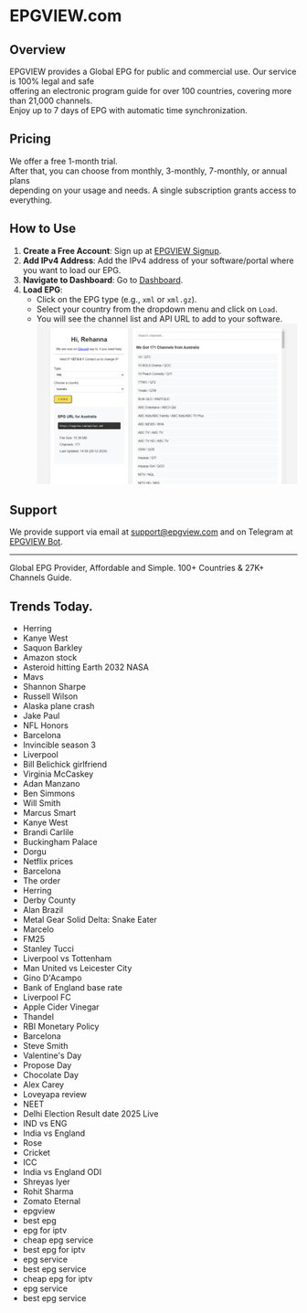 # EPGVIEW.com



## Overview
EPGVIEW provides a Global EPG for public and commercial use. Our service is 100% legal and safe\
offering an electronic program guide for over 100 countries, covering more than 21,000 channels.\
Enjoy up to 7 days of EPG with automatic time synchronization.

## Pricing
We offer a free 1-month trial. \
After that, you can choose from monthly, 3-monthly, 7-monthly, or annual plans \
depending on your usage and needs. A single subscription grants access to everything.

## How to Use
1. **Create a Free Account**: Sign up at [EPGVIEW Signup](https://epgview.com/signup.php).
2. **Add IPv4 Address**: Add the IPv4 address of your software/portal where you want to load our EPG.
3. **Navigate to Dashboard**: Go to [Dashboard](https://epgview.com/dashboard.php).
4. **Load EPG**:
   - Click on the EPG type (e.g., `xml` or `xml.gz`).
   - Select your country from the dropdown menu and click on `Load`.
   - You will see the channel list and API URL to add to your software.
![EPGVIEW](img/dashboard.png)
## Support
We provide support via email at [support@epgview.com](mailto:support@epgview.com) and on Telegram at [EPGVIEW Bot](https://t.me/epgview_bot).

---

Global EPG Provider, Affordable and Simple. 100+ Countries & 27K+ Channels Guide.

## Trends Today.

- Herring
- Kanye West
- Saquon Barkley
- Amazon stock
- Asteroid hitting Earth 2032 NASA
- Mavs
- Shannon Sharpe
- Russell Wilson
- Alaska plane crash
- Jake Paul
- NFL Honors
- Barcelona
- Invincible season 3
- Liverpool
- Bill Belichick girlfriend
- Virginia McCaskey
- Adan Manzano
- Ben Simmons
- Will Smith
- Marcus Smart
- Kanye West
- Brandi Carlile
- Buckingham Palace
- Dorgu
- Netflix prices
- Barcelona
- The order
- Herring
- Derby County
- Alan Brazil
- Metal Gear Solid Delta: Snake Eater
- Marcelo
- FM25
- Stanley Tucci
- Liverpool vs Tottenham
- Man United vs Leicester City
- Gino D'Acampo
- Bank of England base rate
- Liverpool FC
- Apple Cider Vinegar
- Thandel
- RBI Monetary Policy
- Barcelona
- Steve Smith
- Valentine's Day
- Propose Day
- Chocolate Day
- Alex Carey
- Loveyapa review
- NEET
- Delhi Election Result date 2025 Live
- IND vs ENG
- India vs England
- Rose
- Cricket
- ICC
- India vs England ODI
- Shreyas Iyer
- Rohit Sharma
- Zomato Eternal
- epgview
- best epg
- epg for iptv
- cheap epg service
- best epg for iptv
- epg service
- best epg service
- cheap epg for iptv
- epg service
- best epg service
